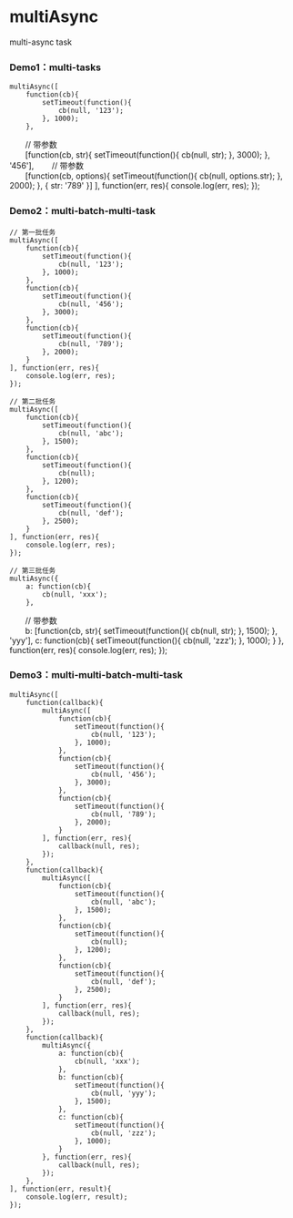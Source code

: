# multiAsync
multi-async task


### Demo1：multi-tasks

    multiAsync([
        function(cb){
            setTimeout(function(){
                cb(null, '123');
            }, 1000);
        },
        // 带参数<br>
        [function(cb, str){
            setTimeout(function(){
                cb(null, str);
            }, 3000);
        }, '456'],
        // 带参数<br>
        [function(cb, options){
            setTimeout(function(){
                cb(null, options.str);
            }, 2000);
        }, {
            str: '789'
        }]
    ], function(err, res){
        console.log(err, res);
    });


### Demo2：multi-batch-multi-task

    // 第一批任务
    multiAsync([
        function(cb){
            setTimeout(function(){
                cb(null, '123');
            }, 1000);
        },
        function(cb){
            setTimeout(function(){
                cb(null, '456');
            }, 3000);
        },
        function(cb){
            setTimeout(function(){
                cb(null, '789');
            }, 2000);
        }
    ], function(err, res){
        console.log(err, res);
    });
    
    // 第二批任务
    multiAsync([
        function(cb){
            setTimeout(function(){
                cb(null, 'abc');
            }, 1500);
        },
        function(cb){
            setTimeout(function(){
                cb(null);
            }, 1200);
        },
        function(cb){
            setTimeout(function(){
                cb(null, 'def');
            }, 2500);
        }
    ], function(err, res){
        console.log(err, res);
    });
    
    // 第三批任务
    multiAsync({
        a: function(cb){
            cb(null, 'xxx');
        },
        // 带参数<br>
        b: [function(cb, str){
            setTimeout(function(){
                cb(null, str);
            }, 1500);
        }, 'yyy'],
        c: function(cb){
            setTimeout(function(){
                cb(null, 'zzz');
            }, 1000);
        }
    }, function(err, res){
        console.log(err, res);
    });


### Demo3：multi-multi-batch-multi-task
    
    multiAsync([
        function(callback){
            multiAsync([
                function(cb){
                    setTimeout(function(){
                        cb(null, '123');
                    }, 1000);
                },
                function(cb){
                    setTimeout(function(){
                        cb(null, '456');
                    }, 3000);
                },
                function(cb){
                    setTimeout(function(){
                        cb(null, '789');
                    }, 2000);
                }
            ], function(err, res){
                callback(null, res);
            });
        },
        function(callback){
            multiAsync([
                function(cb){
                    setTimeout(function(){
                        cb(null, 'abc');
                    }, 1500);
                },
                function(cb){
                    setTimeout(function(){
                        cb(null);
                    }, 1200);
                },
                function(cb){
                    setTimeout(function(){
                        cb(null, 'def');
                    }, 2500);
                }
            ], function(err, res){
                callback(null, res);
            });
        },
        function(callback){
            multiAsync({
                a: function(cb){
                    cb(null, 'xxx');
                },
                b: function(cb){
                    setTimeout(function(){
                        cb(null, 'yyy');
                    }, 1500);
                },
                c: function(cb){
                    setTimeout(function(){
                        cb(null, 'zzz');
                    }, 1000);
                }
            }, function(err, res){
                callback(null, res);
            });
        },
    ], function(err, result){
        console.log(err, result);
    });

